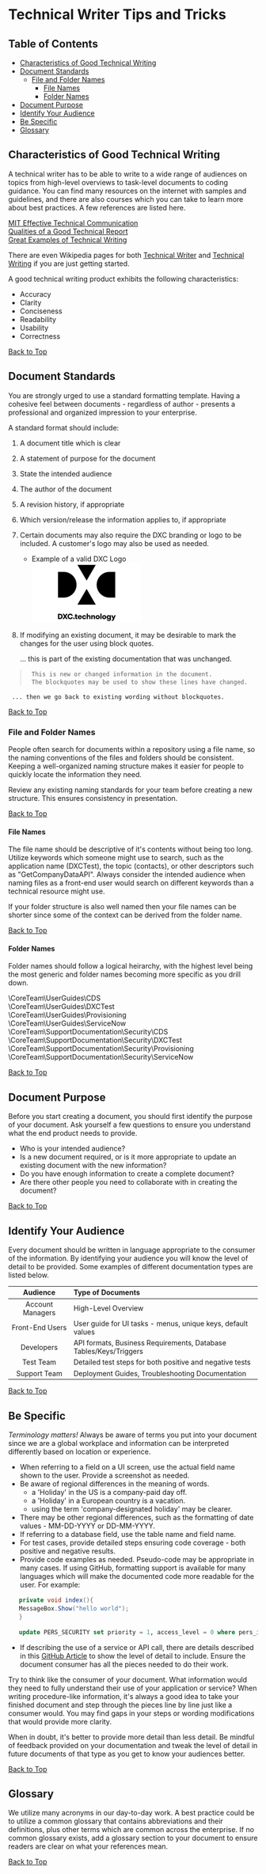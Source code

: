 # Technical Writer Tips and Tricks

## Table of Contents
 - [Characteristics of Good Technical Writing](#characteristics-of-good-technical-writing)
 - [Document Standards](#document-standards)
   - [File and Folder Names](#file-and-folder-names)
     - [File Names](#file-names)
     - [Folder Names](#folder-names)
- [Document Purpose](#document-purpose)
- [Identify Your Audience](#identify-your-audience)
- [Be Specific](#be-specific)
- [Glossary](#glossary)

## Characteristics of Good Technical Writing

A technical writer has to be able to write to a wide range of audiences on topics from high-level overviews to task-level documents to coding guidance.  You can find many resources on the internet with samples and guidelines, and there are also courses which you can take to learn more about best practices.  A few references are listed here.

[MIT Effective Technical Communication](http://web.mit.edu/communicate/effective_comm.html "mit.edu")  
[Qualities of a Good Technical Report](https://www.aboutcivil.org/characteristics-of-technical-report-writing.html "AboutCivilEngineering")  
[Great Examples of Technical Writing](http://www.helpscribe.com/2008/12/great-examples-of-technical-writing.html "HelpScribe")

There are even Wikipedia pages for both [Technical Writer](https://en.wikipedia.org/wiki/Technical_writer "Wikipedia") and [Technical Writing](https://en.wikipedia.org/wiki/Technical_writing "Wokipedia") if you are just getting started.

A good technical writing product exhibits the following characteristics:
* Accuracy
* Clarity
* Conciseness
* Readability
* Usability
* Correctness

[Back to Top](#top)

## Document Standards

You are strongly urged to use a standard formatting template.  Having a cohesive feel between documents - regardless of author - presents a professional and organized impression to your enterprise.

A standard format should include:
1.  A document title which is clear
2.  A statement of purpose for the document
3.  State the intended audience
4.  The author of the document
5.  A revision history, if appropriate
6.  Which version/release the information applies to, if appropriate
7.  Certain documents may also require the DXC branding or logo to be included.  A customer's logo may also be used as needed.
    * Example of a valid DXC Logo  
  ![alt text](https://github.com/l3ngl3r/MyFirstGitHub/blob/master/dxc-logo.jpg "DXC Logo")

8.  If modifying an existing document, it may be desirable to mark the changes for the user using block quotes.

     ... this is part of the existing documentation that was unchanged.
>      This is new or changed information in the document.  
>      The blockquotes may be used to show these lines have changed.  
     
     ... then we go back to existing wording without blockquotes.


[Back to Top](#top)

### File and Folder Names

People often search for documents within a repository using a file name, so the naming conventions of the files and folders should be consistent.  Keeping a well-organized naming structure makes it easier for people to quickly locate the information they need.

Review any existing naming standards for your team before creating a new structure.  This ensures consistency in presentation.

[Back to Top](#top)

#### File Names

The file name should be descriptive of it's contents without being too long.  Utilize keywords which someone might use to search, such as the application name (DXCTest), the topic (contacts), or other descriptors such as "GetCompanyDataAPI".  Always consider the intended audience when naming files as a front-end user would search on different keywords than a technical resource might use.

If your folder structure is also well named then your file names can be shorter since some of the context can be derived from the folder name.

[Back to Top](#top)

#### Folder Names

Folder names should follow a logical heirarchy, with the highest level being the most generic and folder names becoming more specific as you drill down.

\CoreTeam\UserGuides\CDS  
\CoreTeam\UserGuides\DXCTest    
\CoreTeam\UserGuides\Provisioning    
\CoreTeam\UserGuides\ServiceNow    
\CoreTeam\SupportDocumentation\Security\CDS  
\CoreTeam\SupportDocumentation\Security\DXCTest  
\CoreTeam\SupportDocumentation\Security\Provisioning  
\CoreTeam\SupportDocumentation\Security\ServiceNow  

[Back to Top](#top)

## Document Purpose

Before you start creating a document, you should first identify the purpose of your document.  Ask yourself a few questions to ensure you understand what the end product needs to provide.

  * Who is your intended audience?
  * Is a new document required, or is it more appropriate to update an existing document with the new information?
  * Do you have enough information to create a complete document?
  * Are there other people you need to collaborate with in creating the document?
  
  [Back to Top](#top)

## Identify Your Audience

Every document should be written in language appropriate to the consumer of the information.  By identifying your audience you will know the level of detail to be provided.  Some examples of different documentation types are listed below.

|  Audience| Type of Documents |
|:-----------:|:---------------------------------|
|Account Managers| High-Level Overview|
|Front-End Users | User guide for UI tasks - menus, unique keys, default values|
|Developers| API formats, Business Requirements, Database Tables/Keys/Triggers|
|Test Team| Detailed test steps for both positive and negative tests|
|Support Team| Deployment Guides, Troubleshooting Documentation|

[Back to Top](#top)

## Be Specific

*Terminology matters!*  Always be aware of terms you put into your document since we are a global workplace and information can be interpreted differently based on location or experience. 
   * When referring to a field on a UI screen, use the actual field name shown to the user.  Provide a screenshot as needed.
   * Be aware of regional differences in the meaning of words.
       * a 'Holiday' in the US is a company-paid day off.
       * a 'Holiday' in a European country is a vacation.
       * using the term 'company-designated holiday' may be clearer.
   * There may be other regional differences, such as the formatting of date values - MM-DD-YYYY or DD-MM-YYYY.
   * If referring to a database field, use the table name and field name.
   * For test cases, provide detailed steps ensuring code coverage - both positive and negative results.
   * Provide code examples as needed.  Pseudo-code may be appropriate in many cases.  If using GitHub, formatting support is available for many languages which will make the documented code more readable for the user.  For example:  
   ```csharp
      private void index(){
      MessageBox.Show("hello world");
      }
   ```
   ```sql
      update PERS_SECURITY set priority = 1, access_level = 0 where pers_id = 12345;
   ```
   * If describing the use of a service or API call, there are details described in this [GitHub Article](https://gist.github.com/iros/3426278 "GitHub REST API") to show the level of detail to include.  Ensure the document consumer has all the pieces needed to do their work.

Try to think like the consumer of your document.  What information would they need to fully understand their use of your application or service?  When writing procedure-like information, it's always a good idea to take your finished document and step through the pieces line by line just like a consumer would.  You may find gaps in your steps or wording modifications that would provide more clarity.

When in doubt, it's better to provide more detail than less detail.  Be mindful of feedback provided on your documentation and tweak the level of detail in future documents of that type as you get to know your audiences better.

[Back to Top](#top)

## Glossary

We utilize many acronyms in our day-to-day work.  A best practice could be to utilize a common glossary that contains abbreviations and their definitions, plus other terms which are common across the enterprise.  If no common glossary exists, add a glossary section to your document to ensure readers are clear on what your references mean.  

[Back to Top](#top)
